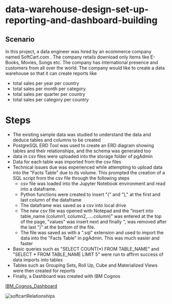# data-warehouse-design-set-up-reporting-and-dashboard-building

## Scenario
In this project, a data engineer was hired by an ecommerce company named SoftCart.com . The company retails download only items like E-Books, Movies, Songs etc. The company has international presence and customers from all over the world. The company would like to create a data warehouse so that it can create reports like

- total sales per year per country
- total sales per month per category
- total sales per quarter per country
- total sales per category per country


# Steps
- The existing sample data was studied to understand the data and deduce tables and columns to be created
- PostgreSQL ERD Tool was used to create an ERD diagram showing tables and their relationships, and the schema was generated too
- data in csv files were uploaded into the storage folder of pgAdmin
- Data for each table was imported from the csv files
- Technical issues due was experienced while attempting to upload data into the "Facts Table" due to its volume. This prompted the creation of a SQL script from the csv file through the following steps
    - csv file was loaded into the Jupyter Notebook environment and read into a dataframe.
    - Python functions were created to insert "(" and ")," at the first and last column of the dataframe
    - The dataframe was saved as a csv into local drive
    - The new csv file was opened with Notepad and the "insert into table_name (column1, column2,.....column)" was entered at the top of the page, "values" was insert next and finally ", was removed after the last ")" at the bottom of the file.
    - The file was saved as with a ".sql" extension and used to import the data into the "Facts Table" in pgAdmin. This was much easier and faster
- Basic queries such as "SELECT COUNT(*) FROM TABLE_NAME" and "SELECT * FROM TABLE_NAME LIMIT 5" were run to affirm success of data imports into tables
- Tables such as Grouping Sets, Roll Up, Cube and Materialized Views were then created for reports
- Finally, a Dashboard was created with IBM Cognos

[IBM_Cognos_Dashboard](https://dataplatform.cloud.ibm.com/dashboards/a2f9bd1d-9a21-49b3-b651-b4b1892ee154/view/641ecb6463b411c241e5c4e407ca7800783f775bb1bb870ad3d07b495a687497f33a1194c82a4c0cdd195665f5be410b9a)

![softcartRelationships](https://user-images.githubusercontent.com/77532336/218350662-231a0727-c0b9-42db-a5e2-a3d13a0de7b1.jpg)
